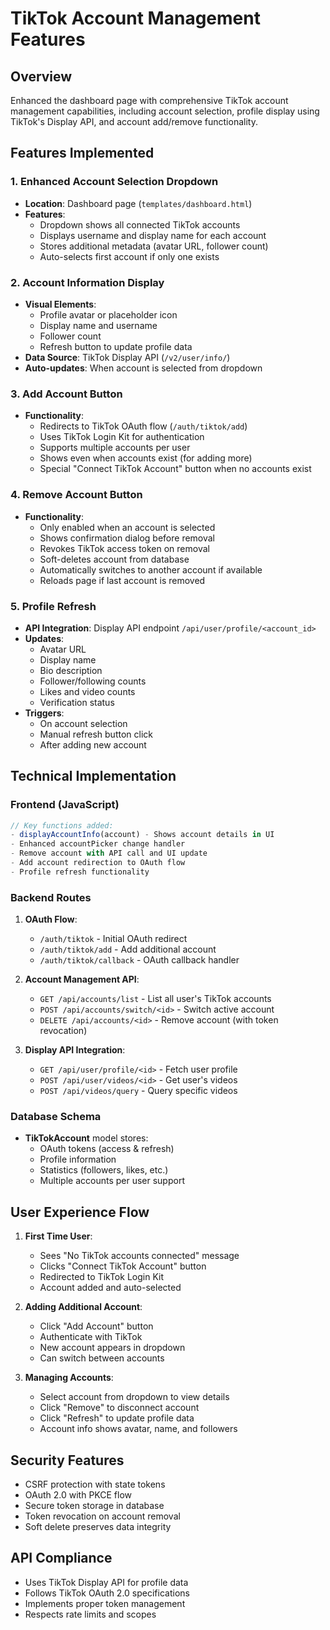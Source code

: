# TikTok Account Management Features

## Overview
Enhanced the dashboard page with comprehensive TikTok account management capabilities, including account selection, profile display using TikTok's Display API, and account add/remove functionality.

## Features Implemented

### 1. Enhanced Account Selection Dropdown
- **Location**: Dashboard page (`templates/dashboard.html`)
- **Features**:
  - Dropdown shows all connected TikTok accounts
  - Displays username and display name for each account
  - Stores additional metadata (avatar URL, follower count)
  - Auto-selects first account if only one exists

### 2. Account Information Display
- **Visual Elements**:
  - Profile avatar or placeholder icon
  - Display name and username
  - Follower count
  - Refresh button to update profile data
- **Data Source**: TikTok Display API (`/v2/user/info/`)
- **Auto-updates**: When account is selected from dropdown

### 3. Add Account Button
- **Functionality**: 
  - Redirects to TikTok OAuth flow (`/auth/tiktok/add`)
  - Uses TikTok Login Kit for authentication
  - Supports multiple accounts per user
  - Shows even when accounts exist (for adding more)
  - Special "Connect TikTok Account" button when no accounts exist

### 4. Remove Account Button
- **Functionality**:
  - Only enabled when an account is selected
  - Shows confirmation dialog before removal
  - Revokes TikTok access token on removal
  - Soft-deletes account from database
  - Automatically switches to another account if available
  - Reloads page if last account is removed

### 5. Profile Refresh
- **API Integration**: Display API endpoint `/api/user/profile/<account_id>`
- **Updates**:
  - Avatar URL
  - Display name
  - Bio description
  - Follower/following counts
  - Likes and video counts
  - Verification status
- **Triggers**: 
  - On account selection
  - Manual refresh button click
  - After adding new account

## Technical Implementation

### Frontend (JavaScript)
```javascript
// Key functions added:
- displayAccountInfo(account) - Shows account details in UI
- Enhanced accountPicker change handler
- Remove account with API call and UI update
- Add account redirection to OAuth flow
- Profile refresh functionality
```

### Backend Routes
1. **OAuth Flow**:
   - `/auth/tiktok` - Initial OAuth redirect
   - `/auth/tiktok/add` - Add additional account
   - `/auth/tiktok/callback` - OAuth callback handler

2. **Account Management API**:
   - `GET /api/accounts/list` - List all user's TikTok accounts
   - `POST /api/accounts/switch/<id>` - Switch active account
   - `DELETE /api/accounts/<id>` - Remove account (with token revocation)

3. **Display API Integration**:
   - `GET /api/user/profile/<id>` - Fetch user profile
   - `POST /api/user/videos/<id>` - Get user's videos
   - `POST /api/videos/query` - Query specific videos

### Database Schema
- **TikTokAccount** model stores:
  - OAuth tokens (access & refresh)
  - Profile information
  - Statistics (followers, likes, etc.)
  - Multiple accounts per user support

## User Experience Flow

1. **First Time User**:
   - Sees "No TikTok accounts connected" message
   - Clicks "Connect TikTok Account" button
   - Redirected to TikTok Login Kit
   - Account added and auto-selected

2. **Adding Additional Account**:
   - Click "Add Account" button
   - Authenticate with TikTok
   - New account appears in dropdown
   - Can switch between accounts

3. **Managing Accounts**:
   - Select account from dropdown to view details
   - Click "Remove" to disconnect account
   - Click "Refresh" to update profile data
   - Account info shows avatar, name, and followers

## Security Features
- CSRF protection with state tokens
- OAuth 2.0 with PKCE flow
- Secure token storage in database
- Token revocation on account removal
- Soft delete preserves data integrity

## API Compliance
- Uses TikTok Display API for profile data
- Follows TikTok OAuth 2.0 specifications
- Implements proper token management
- Respects rate limits and scopes